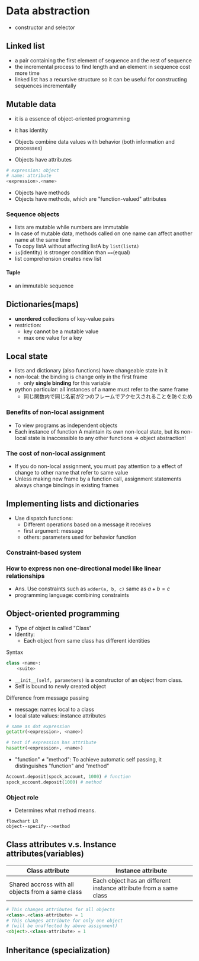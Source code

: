 # Data abstraction

- constructor and selector

## Linked list

- a pair containing the first element of sequence and the rest of sequence
- the incremental process to find length and an element in sequence cost more time
- linked list has a recursive structure so it can be useful for constructing sequences incrementally

## Mutable data

- it is a essence of object-oriented programming
- it has identity
- Objects combine data values with behavior (both information and processes)

- Objects have attributes

```py
# expression: object
# name: attribute
<expression>.<name>
```

- Objects have methods
- Objects have methods, which are "function-valued" attributes

### Sequence objects

- lists are mutable while numbers are immutable
- In case of mutable data, methods called on one name can affect another name at the same time
- To copy listA without affecting listA by `list(listA)`
- `is`(identity) is stronger condition than `==`(equal)
- list comprehension creates new list

#### Tuple

- an immutable sequence

## Dictionaries(maps)

- **unordered** collections of key-value pairs
- restriction:
  - key cannot be a mutable value
  - max one value for a key

## Local state

- lists and dictionary (also functions) have changeable state in it
- non-local: the binding is change only in the first frame
  - only **single binding** for this variable
- python particular: all instances of a name must refer to the same frame
  - 同じ関数内で同じ名前が2つのフレームでアクセスされることを防ぐため

### Benefits of non-local assignment

- To view programs as independent objects
- Each instance of function A maintain its own non-local state, but its non-local state is inaccessible to any other functions => object abstraction!

### The cost of non-local assignment

- If you do non-local assignment, you must pay attention to a effect of change to other name that refer to same value
- Unless making new frame by a function call, assignment statements always change bindings in existing frames

## Implementing lists and dictionaries

- Use dispatch functions:
  - Different operations based on a message it receives
  - first argument: message
  - others: parameters used for behavior function

### Constraint-based system

### How to express non one-directional model like linear relationships

- Ans. Use constraints such as `adder(a, b, c)`
same as $a + b = c$
- programming language: combining constraints

## Object-oriented programming

- Type of object is called "Class"
- Identity:
  - Each object from same class has different identities

Syntax

```py
class <name>:
	<suite>
```

- `__init__(self, parameters)` is a constructor of an object from class.
- Self is bound to newly created object

Difference from message passing

- message: names local to a class
- local state values: instance attributes

```py
# same as dot expression
getattr(<expression>, <name>)
```

```py
# test if expression has attribute
hasattr(<expression>, <name>)
```

- "function" ≠ "method": To achieve automatic self passing, it distinguishes "function" and "method"

```py
Account.deposit(spock_account, 1000) # function
spock_account.deposit(1000) # method
```

### Object role

- Determines what method means.

```mermaid
flowchart LR
object--specify-->method
```

## Class attributes v.s. Instance attributes(variables)

| Class attribute                                   | Instance attribute                                                |
|---------------------------------------------------|-------------------------------------------------------------------|
| Shared accross with all objects from a same class | Each object has an different instance attribute from a same class |

```py
# This changes attributes for all objects
<class>.<class-attribute> = 1
# This changes attribute for only one object
# (will be unaffected by above assignment)
<object>.<class-attribute> = 1
```

## Inheritance (specialization)
